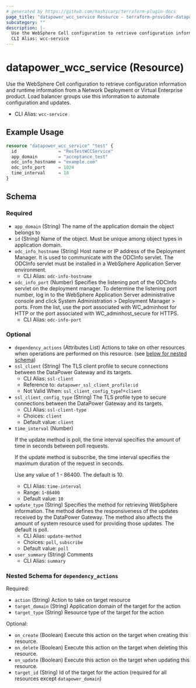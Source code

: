 ```yaml
---
# generated by https://github.com/hashicorp/terraform-plugin-docs
page_title: "datapower_wcc_service Resource - terraform-provider-datapower"
subcategory: ""
description: |-
  Use the WebSphere Cell configuration to retrieve configuration information and runtime information from a Network Deployment or Virtual Enterprise product. Load balancer groups use this information to automate configuration and updates.
  CLI Alias: wcc-service
---
```


# datapower_wcc_service (Resource)

Use the WebSphere Cell configuration to retrieve configuration information and runtime information from a Network Deployment or Virtual Enterprise product. Load balancer groups use this information to automate configuration and updates.
  - CLI Alias: `wcc-service`

## Example Usage

```terraform
resource "datapower_wcc_service" "test" {
  id                = "ResTestWCCService"
  app_domain        = "acceptance_test"
  odc_info_hostname = "example.com"
  odc_info_port     = 1024
  time_interval     = 10
}
```

<!-- schema generated by tfplugindocs -->
## Schema

### Required

- `app_domain` (String) The name of the application domain the object belongs to
- `id` (String) Name of the object. Must be unique among object types in application domain.
- `odc_info_hostname` (String) Host name or IP address of the Deployment Manager. It is used to communicate with the ODCInfo servlet. The ODCInfo servlet must be installed in a WebSphere Application Server environment.
  - CLI Alias: `odc-info-hostname`
- `odc_info_port` (Number) Specifies the listening port of the ODCInfo servlet on the deployment manager. To determine the listening port number, log in to the WebSphere Application Server administrative console and click System Administration > Deployment Manager > ports. From the list, use the port associated with WC_adminhost for HTTP or the port associated with WC_adminhost_secure for HTTPS.
  - CLI Alias: `odc-info-port`

### Optional

- `dependency_actions` (Attributes List) Actions to take on other resources when operations are performed on this resource. (see [below for nested schema](#nestedatt--dependency_actions))
- `ssl_client` (String) The TLS client profile to secure connections between the DataPower Gateway and its targets.
  - CLI Alias: `ssl-client`
  - Reference to: `datapower_ssl_client_profile:id`
  - Not Valid When: `ssl_client_config_type`!=`client`
- `ssl_client_config_type` (String) The TLS profile type to secure connections between the DataPower Gateway and its targets.
  - CLI Alias: `ssl-client-type`
  - Choices: `client`
  - Default value: `client`
- `time_interval` (Number) <p>If the update method is poll, the time interval specifies the amount of time in seconds between poll requests.</p><p>If the update method is subscribe, the time interval specifies the maximum duration of the request in seconds.</p><p>Use any value of 1 - 86400. The default is 10.</p>
  - CLI Alias: `time-interval`
  - Range: `1`-`86400`
  - Default value: `10`
- `update_type` (String) Specifies the method for retrieving WebSphere information. The method defines the responsiveness of the updates received by the DataPower Gateway. The method also affects the amount of system resource used for providing those updates. The default is poll.
  - CLI Alias: `update-method`
  - Choices: `poll`, `subscribe`
  - Default value: `poll`
- `user_summary` (String) Comments
  - CLI Alias: `summary`

<a id="nestedatt--dependency_actions"></a>
### Nested Schema for `dependency_actions`

Required:

- `action` (String) Action to take on target resource
- `target_domain` (String) Application domain of the target for the action
- `target_type` (String) Resource type of the target for the action

Optional:

- `on_create` (Boolean) Execute this action on the target when creating this resource.
- `on_delete` (Boolean) Execute this action on the target when deleting this resource.
- `on_update` (Boolean) Execute this action on the target when updating this resource.
- `target_id` (String) Id of the target for the action (required for all resources except `datapower_domain`)

